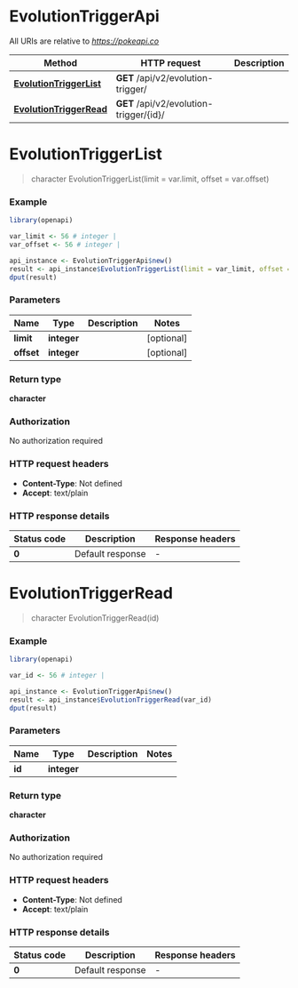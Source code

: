 # EvolutionTriggerApi

All URIs are relative to *https://pokeapi.co*

Method | HTTP request | Description
------------- | ------------- | -------------
[**EvolutionTriggerList**](EvolutionTriggerApi.md#EvolutionTriggerList) | **GET** /api/v2/evolution-trigger/ | 
[**EvolutionTriggerRead**](EvolutionTriggerApi.md#EvolutionTriggerRead) | **GET** /api/v2/evolution-trigger/{id}/ | 


# **EvolutionTriggerList**
> character EvolutionTriggerList(limit = var.limit, offset = var.offset)



### Example
```R
library(openapi)

var_limit <- 56 # integer | 
var_offset <- 56 # integer | 

api_instance <- EvolutionTriggerApi$new()
result <- api_instance$EvolutionTriggerList(limit = var_limit, offset = var_offset)
dput(result)
```

### Parameters

Name | Type | Description  | Notes
------------- | ------------- | ------------- | -------------
 **limit** | **integer**|  | [optional] 
 **offset** | **integer**|  | [optional] 

### Return type

**character**

### Authorization

No authorization required

### HTTP request headers

 - **Content-Type**: Not defined
 - **Accept**: text/plain

### HTTP response details
| Status code | Description | Response headers |
|-------------|-------------|------------------|
| **0** | Default response |  -  |

# **EvolutionTriggerRead**
> character EvolutionTriggerRead(id)



### Example
```R
library(openapi)

var_id <- 56 # integer | 

api_instance <- EvolutionTriggerApi$new()
result <- api_instance$EvolutionTriggerRead(var_id)
dput(result)
```

### Parameters

Name | Type | Description  | Notes
------------- | ------------- | ------------- | -------------
 **id** | **integer**|  | 

### Return type

**character**

### Authorization

No authorization required

### HTTP request headers

 - **Content-Type**: Not defined
 - **Accept**: text/plain

### HTTP response details
| Status code | Description | Response headers |
|-------------|-------------|------------------|
| **0** | Default response |  -  |

